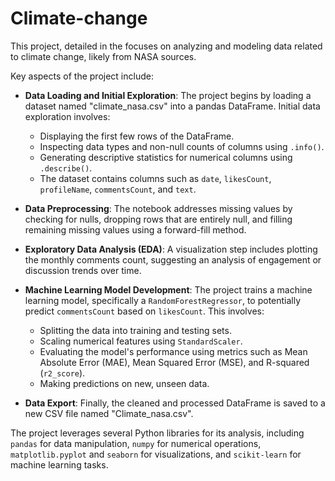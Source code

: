 # Climate-change

This project, detailed in the focuses on analyzing and modeling data related to climate change, likely from NASA sources.

Key aspects of the project include:

* **Data Loading and Initial Exploration**: The project begins by loading a dataset named "climate_nasa.csv" into a pandas DataFrame. Initial data exploration involves:
    * Displaying the first few rows of the DataFrame.
    * Inspecting data types and non-null counts of columns using `.info()`.
    * Generating descriptive statistics for numerical columns using `.describe()`.
    * The dataset contains columns such as `date`, `likesCount`, `profileName`, `commentsCount`, and `text`.

* **Data Preprocessing**: The notebook addresses missing values by checking for nulls, dropping rows that are entirely null, and filling remaining missing values using a forward-fill method.

* **Exploratory Data Analysis (EDA)**: A visualization step includes plotting the monthly comments count, suggesting an analysis of engagement or discussion trends over time.

* **Machine Learning Model Development**: The project trains a machine learning model, specifically a `RandomForestRegressor`, to potentially predict `commentsCount` based on `likesCount`. This involves:
    * Splitting the data into training and testing sets.
    * Scaling numerical features using `StandardScaler`.
    * Evaluating the model's performance using metrics such as Mean Absolute Error (MAE), Mean Squared Error (MSE), and R-squared (`r2_score`).
    * Making predictions on new, unseen data.

* **Data Export**: Finally, the cleaned and processed DataFrame is saved to a new CSV file named "Climate_nasa.csv".

The project leverages several Python libraries for its analysis, including `pandas` for data manipulation, `numpy` for numerical operations, `matplotlib.pyplot` and `seaborn` for visualizations, and `scikit-learn` for machine learning tasks.

